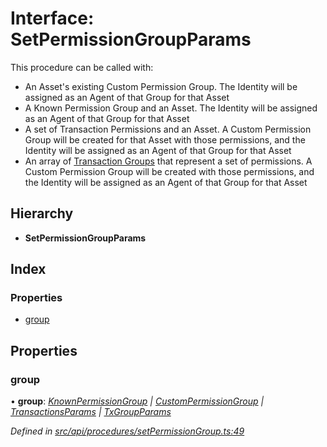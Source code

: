 # Interface: SetPermissionGroupParams

This procedure can be called with:
  - An Asset's existing Custom Permission Group. The Identity will be assigned as an Agent of that Group for that Asset
  - A Known Permission Group and an Asset. The Identity will be assigned as an Agent of that Group for that Asset
  - A set of Transaction Permissions and an Asset. A Custom Permission Group will be created for that Asset with those permissions, and
    the Identity will be assigned as an Agent of that Group for that Asset
  - An array of [Transaction Groups](../enums/txgroup.md) that represent a set of permissions. A Custom Permission Group will be created with those permissions, and
    the Identity will be assigned as an Agent of that Group for that Asset

## Hierarchy

* **SetPermissionGroupParams**

## Index

### Properties

* [group](setpermissiongroupparams.md#group)

## Properties

###  group

• **group**: *[KnownPermissionGroup](../classes/knownpermissiongroup.md) | [CustomPermissionGroup](../classes/custompermissiongroup.md) | [TransactionsParams](transactionsparams.md) | [TxGroupParams](txgroupparams.md)*

*Defined in [src/api/procedures/setPermissionGroup.ts:49](https://github.com/PolymathNetwork/polymesh-sdk/blob/4f2fd432/src/api/procedures/setPermissionGroup.ts#L49)*
